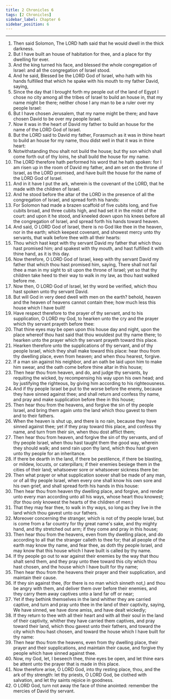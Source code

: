 ```yaml
---
title: 2 Chronicles 6
tags: [2 Chronicles]
sidebar_label: Chapter 6
sidebar_position: 6
---
```


---
1. Then said Solomon, The LORD hath said that he would dwell in the thick darkness.
2. But I have built an house of habitation for thee, and a place for thy dwelling for ever.
3. And the king turned his face, and blessed the whole congregation of Israel: and all the congregation of Israel stood.
4. And he said, Blessed be the LORD God of Israel, who hath with his hands fulfilled that which he spake with his mouth to my father David, saying,
5. Since the day that I brought forth my people out of the land of Egypt I chose no city among all the tribes of Israel to build an house in, that my name might be there; neither chose I any man to be a ruler over my people Israel:
6. But I have chosen Jerusalem, that my name might be there; and have chosen David to be over my people Israel.
7. Now it was in the heart of David my father to build an house for the name of the LORD God of Israel.
8. But the LORD said to David my father, Forasmuch as it was in thine heart to build an house for my name, thou didst well in that it was in thine heart:
9. Notwithstanding thou shalt not build the house; but thy son which shall come forth out of thy loins, he shall build the house for my name.
10. The LORD therefore hath performed his word that he hath spoken: for I am risen up in the room of David my father, and am set on the throne of Israel, as the LORD promised, and have built the house for the name of the LORD God of Israel.
11. And in it have I put the ark, wherein is the covenant of the LORD, that he made with the children of Israel.
12. And he stood before the altar of the LORD in the presence of all the congregation of Israel, and spread forth his hands:
13. For Solomon had made a brazen scaffold of five cubits long, and five cubits broad, and three cubits high, and had set it in the midst of the court: and upon it he stood, and kneeled down upon his knees before all the congregation of Israel, and spread forth his hands toward heaven.
14. And said, O LORD God of Israel, there is no God like thee in the heaven, nor in the earth; which keepest covenant, and showest mercy unto thy servants, that walk before thee with all their hearts:
15. Thou which hast kept with thy servant David my father that which thou hast promised him; and spakest with thy mouth, and hast fulfilled it with thine hand, as it is this day.
16. Now therefore, O LORD God of Israel, keep with thy servant David my father that which thou hast promised him, saying, There shall not fail thee a man in my sight to sit upon the throne of Israel; yet so that thy children take heed to their way to walk in my law, as thou hast walked before me.
17. Now then, O LORD God of Israel, let thy word be verified, which thou hast spoken unto thy servant David.
18. But will God in very deed dwell with men on the earth? behold, heaven and the heaven of heavens cannot contain thee; how much less this house which I have built!
19. Have respect therefore to the prayer of thy servant, and to his supplication, O LORD my God, to hearken unto the cry and the prayer which thy servant prayeth before thee:
20. That thine eyes may be open upon this house day and night, upon the place whereof thou hast said that thou wouldest put thy name there; to hearken unto the prayer which thy servant prayeth toward this place.
21. Hearken therefore unto the supplications of thy servant, and of thy people Israel, which they shall make toward this place: hear thou from thy dwelling place, even from heaven; and when thou hearest, forgive.
22. If a man sin against his neighbor, and an oath be laid upon him to make him swear, and the oath come before thine altar in this house;
23. Then hear thou from heaven, and do, and judge thy servants, by requiting the wicked, by recompensing his way upon his own head; and by justifying the righteous, by giving him according to his righteousness.
24. And if thy people Israel be put to the worse before the enemy, because they have sinned against thee; and shall return and confess thy name, and pray and make supplication before thee in this house;
25. Then hear thou from the heavens, and forgive the sin of thy people Israel, and bring them again unto the land which thou gavest to them and to their fathers.
26. When the heaven is shut up, and there is no rain, because they have sinned against thee; yet if they pray toward this place, and confess thy name, and turn from their sin, when thou dost afflict them;
27. Then hear thou from heaven, and forgive the sin of thy servants, and of thy people Israel, when thou hast taught them the good way, wherein they should walk; and send rain upon thy land, which thou hast given unto thy people for an inheritance.
28. If there be dearth in the land, if there be pestilence, if there be blasting, or mildew, locusts, or caterpillars; if their enemies besiege them in the cities of their land; whatsoever sore or whatsoever sickness there be:
29. Then what prayer or what supplication soever shall be made of any man, or of all thy people Israel, when every one shall know his own sore and his own grief, and shall spread forth his hands in this house:
30. Then hear thou from heaven thy dwelling place, and forgive, and render unto every man according unto all his ways, whose heart thou knowest; (for thou only knowest the hearts of the children of men:)
31. That they may fear thee, to walk in thy ways, so long as they live in the land which thou gavest unto our fathers.
32. Moreover concerning the stranger, which is not of thy people Israel, but is come from a far country for thy great name's sake, and thy mighty hand, and thy stretched out arm; if they come and pray in this house;
33. Then hear thou from the heavens, even from thy dwelling place, and do according to all that the stranger calleth to thee for; that all people of the earth may know thy name, and fear thee, as doth thy people Israel, and may know that this house which I have built is called by thy name.
34. If thy people go out to war against their enemies by the way that thou shalt send them, and they pray unto thee toward this city which thou hast chosen, and the house which I have built for thy name;
35. Then hear thou from the heavens their prayer and their supplication, and maintain their cause.
36. If they sin against thee, (for there is no man which sinneth not,) and thou be angry with them, and deliver them over before their enemies, and they carry them away captives unto a land far off or near;
37. Yet if they bethink themselves in the land whither they are carried captive, and turn and pray unto thee in the land of their captivity, saying, We have sinned, we have done amiss, and have dealt wickedly;
38. If they return to thee with all their heart and with all their soul in the land of their captivity, whither they have carried them captives, and pray toward their land, which thou gavest unto their fathers, and toward the city which thou hast chosen, and toward the house which I have built for thy name:
39. Then hear thou from the heavens, even from thy dwelling place, their prayer and their supplications, and maintain their cause, and forgive thy people which have sinned against thee.
40. Now, my God, let, I beseech thee, thine eyes be open, and let thine ears be attent unto the prayer that is made in this place.
41. Now therefore arise, O LORD God, into thy resting place, thou, and the ark of thy strength: let thy priests, O LORD God, be clothed with salvation, and let thy saints rejoice in goodness.
42. O LORD God, turn not away the face of thine anointed: remember the mercies of David thy servant.